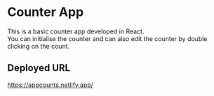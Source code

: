 # Counter App
This is a basic counter app developed in React.\
You can initialise the counter and can also edit the counter by double clicking on the count.

## Deployed URL
https://appcounts.netlify.app/
